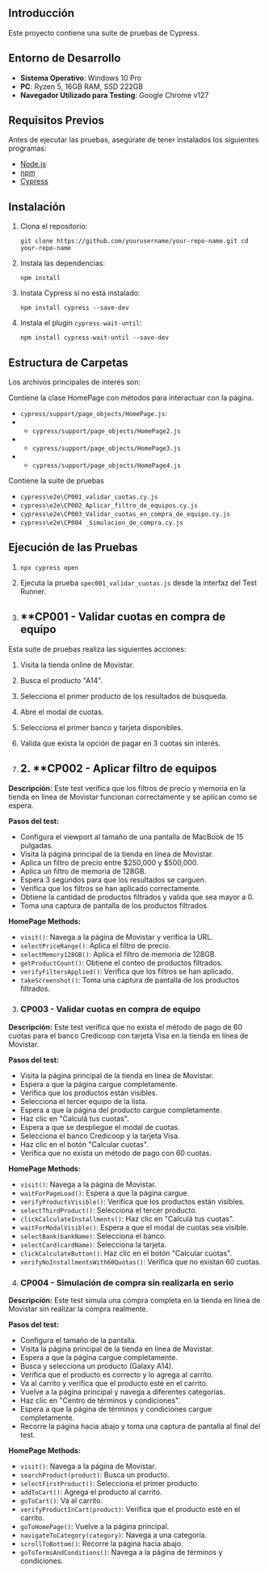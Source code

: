 ## Introducción

Este proyecto contiene una suite de pruebas de Cypress.
## Entorno de Desarrollo

- **Sistema Operativo**: Windows 10 Pro
- **PC**: Ryzen 5, 16GB RAM, SSD 222GB
- **Navegador Utilizado para Testing**: Google Chrome v127

## Requisitos Previos

Antes de ejecutar las pruebas, asegúrate de tener instalados los siguientes programas:

-   [Node.js](https://nodejs.org/)
-   [npm](https://www.npmjs.com/)
-   [Cypress](https://www.cypress.io/)

## Instalación

1.  Clona el repositorio:
    
    `git clone https://github.com/yourusername/your-repo-name.git
    cd your-repo-name` 
    
2.  Instala las dependencias:
    
    `npm install` 
    
3.  Instala Cypress si no está instalado:
    
    `npm install cypress --save-dev` 
    
4.  Instala el plugin `cypress-wait-until`:
    
    `npm install cypress-wait-until --save-dev` 
    

## Estructura de Carpetas

Los archivos principales de interés son:

Contiene la clase HomePage con métodos para interactuar con la página.
-   `cypress/support/page_objects/HomePage.js`: 
- -   `cypress/support/page_objects/HomePage2.js`
- -   `cypress/support/page_objects/HomePage3.js`
- -   `cypress/support/page_objects/HomePage4.js`
 
Contiene la suite de pruebas
-   `cypress\e2e\CP001_validar_cuotas.cy.js`
-   `cypress\e2e\CP002_Aplicar_filtro_de_equipos.cy.js`
-   `cypress\e2e\CP003_Validar_cuotas_en_compra_de_equipo.cy.js`
-   `cypress\e2e\CP004 _Simulacion_de_compra.cy.js`

## Ejecución de las Pruebas

    
1.  `npx cypress open` 
    
2.  Ejecuta la prueba `spec001_validar_cuotas.js` desde la interfaz del Test Runner.

1. ## **CP001 - Validar cuotas en compra de equipo 

Esta suite de pruebas realiza las siguientes acciones:

1.  Visita la tienda online de Movistar.
2.  Busca el producto "A14".
3.  Selecciona el primer producto de los resultados de búsqueda.
4.  Abre el modal de cuotas.
5.  Selecciona el primer banco y tarjeta disponibles.
6.  Valida que exista la opción de pagar en 3 cuotas sin interés.

 
2.  ## 2. **CP002 - Aplicar filtro de equipos  

**Descripción:** Este test verifica que los filtros de precio y memoria en la tienda en línea de Movistar funcionan correctamente y se aplican como se espera.

**Pasos del test:**

-   Configura el viewport al tamaño de una pantalla de MacBook de 15 pulgadas.
-   Visita la página principal de la tienda en línea de Movistar.
-   Aplica un filtro de precio entre $250,000 y $500,000.
-   Aplica un filtro de memoria de 128GB.
-   Espera 3 segundos para que los resultados se carguen.
-   Verifica que los filtros se han aplicado correctamente.
-   Obtiene la cantidad de productos filtrados y valida que sea mayor a 0.
-   Toma una captura de pantalla de los productos filtrados.

**HomePage Methods:**

-   `visit()`: Navega a la página de Movistar y verifica la URL.
-   `selectPriceRange()`: Aplica el filtro de precio.
-   `selectMemory128GB()`: Aplica el filtro de memoria de 128GB.
-   `getProductCount()`: Obtiene el conteo de productos filtrados.
-   `verifyFiltersApplied()`: Verifica que los filtros se han aplicado.
-   `takeScreenshot()`: Toma una captura de pantalla de los productos filtrados.

3.   ### **CP003 - Validar cuotas en compra de equipo**

**Descripción:** Este test verifica que no exista el método de pago de 60 cuotas para el banco Credicoop con tarjeta Visa en la tienda en línea de Movistar.

**Pasos del test:**

-   Visita la página principal de la tienda en línea de Movistar.
-   Espera a que la página cargue completamente.
-   Verifica que los productos están visibles.
-   Selecciona el tercer equipo de la lista.
-   Espera a que la página del producto cargue completamente.
-   Haz clic en "Calculá tus cuotas".
-   Espera a que se despliegue el modal de cuotas.
-   Selecciona el banco Credicoop y la tarjeta Visa.
-   Haz clic en el botón "Calcular cuotas".
-   Verifica que no exista un método de pago con 60 cuotas.

**HomePage Methods:**

-   `visit()`: Navega a la página de Movistar.
-   `waitForPageLoad()`: Espera a que la página cargue.
-   `verifyProductsVisible()`: Verifica que los productos están visibles.
-   `selectThirdProduct()`: Selecciona el tercer producto.
-   `clickCalculateInstallments()`: Haz clic en "Calculá tus cuotas".
-   `waitForModalVisible()`: Espera a que el modal de cuotas sea visible.
-   `selectBank(bankName)`: Selecciona el banco.
-   `selectCard(cardName)`: Selecciona la tarjeta.
-   `clickCalculateButton()`: Haz clic en el botón "Calcular cuotas".
-   `verifyNoInstallmentsWith60Quotas()`: Verifica que no existan 60 cuotas.

4.  ### **CP004 - Simulación de compra sin realizarla en serio**

**Descripción:** Este test simula una compra completa en la tienda en línea de Movistar sin realizar la compra realmente.

**Pasos del test:**

-   Configura el tamaño de la pantalla.
-   Visita la página principal de la tienda en línea de Movistar.
-   Espera a que la página cargue completamente.
-   Busca y selecciona un producto (Galaxy A14).
-   Verifica que el producto es correcto y lo agrega al carrito.
-   Va al carrito y verifica que el producto esté en el carrito.
-   Vuelve a la página principal y navega a diferentes categorías.
-   Haz clic en "Centro de términos y condiciones".
-   Espera a que la página de términos y condiciones cargue completamente.
-   Recorre la página hacia abajo y toma una captura de pantalla al final del test.

**HomePage Methods:**

-   `visit()`: Navega a la página de Movistar.
-   `searchProduct(product)`: Busca un producto.
-   `selectFirstProduct()`: Selecciona el primer producto.
-   `addToCart()`: Agrega el producto al carrito.
-   `goToCart()`: Va al carrito.
-   `verifyProductInCart(product)`: Verifica que el producto esté en el carrito.
-   `goToHomePage()`: Vuelve a la página principal.
-   `navigateToCategory(category)`: Navega a una categoría.
-   `scrollToBottom()`: Recorre la página hacia abajo.
-   `goToTermsAndConditions()`: Navega a la página de términos y condiciones.
